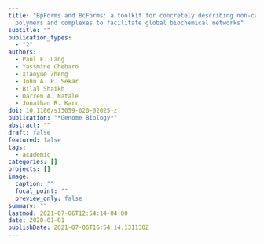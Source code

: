 ```yaml
---
title: "BpForms and BcForms: a toolkit for concretely describing non-canonical
  polymers and complexes to facilitate global biochemical networks"
subtitle: ""
publication_types:
  - "2"
authors:
  - Paul F. Lang
  - Yassmine Chebaro
  - Xiaoyue Zheng
  - John A. P. Sekar
  - Bilal Shaikh
  - Darren A. Natale
  - Jonathan R. Karr
doi: 10.1186/s13059-020-02025-z
publication: "*Genome Biology*"
abstract: ""
draft: false
featured: false
tags:
  - academic
categories: []
projects: []
image:
  caption: ""
  focal_point: ""
  preview_only: false
summary: ""
lastmod: 2021-07-06T12:54:14-04:00
date: 2020-01-01
publishDate: 2021-07-06T16:54:14.131130Z
---
```

